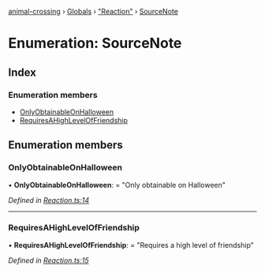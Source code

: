 [animal-crossing](../README.md) › [Globals](../globals.md) › ["Reaction"](../modules/_reaction_.md) › [SourceNote](_reaction_.sourcenote.md)

# Enumeration: SourceNote

## Index

### Enumeration members

* [OnlyObtainableOnHalloween](_reaction_.sourcenote.md#onlyobtainableonhalloween)
* [RequiresAHighLevelOfFriendship](_reaction_.sourcenote.md#requiresahighleveloffriendship)

## Enumeration members

###  OnlyObtainableOnHalloween

• **OnlyObtainableOnHalloween**: = "Only obtainable on Halloween"

*Defined in [Reaction.ts:14](https://github.com/Norviah/animal-crossing/blob/6476932/module/types/Reaction.ts#L14)*

___

###  RequiresAHighLevelOfFriendship

• **RequiresAHighLevelOfFriendship**: = "Requires a high level of friendship"

*Defined in [Reaction.ts:15](https://github.com/Norviah/animal-crossing/blob/6476932/module/types/Reaction.ts#L15)*
